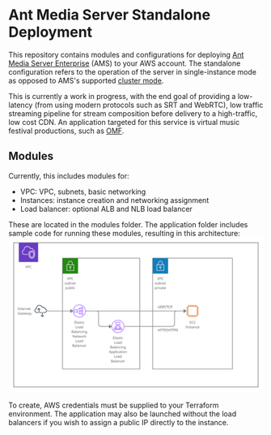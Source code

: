 # Ant Media Server Standalone Deployment

This repository contains modules and configurations for deploying [Ant Media Server Enterprise](https://aws.amazon.com/marketplace/pp/prodview-s72grshttriy4) (AMS) to your AWS account. The standalone configuration refers to the operation of the server in single-instance mode as opposed to AMS's supported [cluster mode](https://antmedia.io/ant-media-server-cluster/). 

This is currently a work in progress, with the end goal of providing a low-latency (from using modern protocols such as SRT and WebRTC), low traffic streaming pipeline for stream composition before delivery to a high-traffic, low cost CDN. An application targeted for this service is virtual music festival productions, such as [OMF](https://tech.orionvr.club/).

## Modules

Currently, this includes modules for:
- VPC: VPC, subnets, basic networking
- Instances: instance creation and networking assignment
- Load balancer: optional ALB and NLB load balancer 

These are located in the modules folder. The application folder includes sample code for running these modules, resulting in this architecture:
<img src="https://raw.githubusercontent.com/katruud/AntMediaServer-Standalone/main/.images/AMSELB.png" width="800">

To create, AWS credentials must be supplied to your Terraform environment. The application may also be launched without the load balancers if you wish to assign a public IP directly to the instance.
